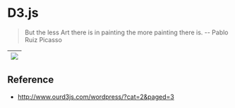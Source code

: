 D3.js
===

> But the less Art there is in painting the more painting there is.  -- Pablo Ruiz Picasso

|![](http://7xjvpy.dl1.z0.glb.clouddn.com/W020120229385005383613.jpg)|
|:--|

## Reference

- http://www.ourd3js.com/wordpress/?cat=2&paged=3
